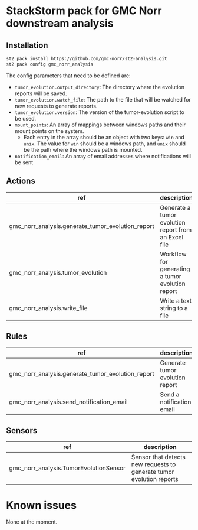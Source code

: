 # StackStorm pack for GMC Norr downstream analysis

## Installation

```bash
st2 pack install https://github.com/gmc-norr/st2-analysis.git
st2 pack config gmc_norr_analysis
```

The config parameters that need to be defined are:

- `tumor_evolution.output_directory`: The directory where the evolution reports will be saved.
- `tumor_evolution.watch_file`: The path to the file that will be watched for new requests to generate reports.
- `tumor_evolution.version`: The version of the tumor-evolution script to be used.
- `mount_points`: An array of mappings between windows paths and their mount points on the system.
    - Each entry in the array should be an object with two keys: `win` and `unix`. The value for `win` should be a windows path, and `unix` should be the path where the windows path is mounted.
- `notification_email`: An array of email addresses where notifications will be sent

## Actions

ref                                               | description
--------------------------------------------------|------------------------------------------
gmc_norr_analysis.generate_tumor_evolution_report | Generate a tumor evolution report from an Excel file
gmc_norr_analysis.tumor_evolution                 | Workflow for generating a tumor evolution report
gmc_norr_analysis.write_file                      | Write a text string to a file

## Rules

ref                                               | description
--------------------------------------------------|---------------------------------
gmc_norr_analysis.generate_tumor_evolution_report | Generate tumor evolution report
gmc_norr_analysis.send_notification_email         | Send a notification email

## Sensors

ref                                               | description
--------------------------------------------------|---------------------------------
gmc_norr_analysis.TumorEvolutionSensor            | Sensor that detects new requests to generate tumor evolution reports

# Known issues

None at the moment.
